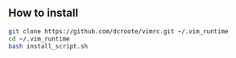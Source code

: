## How to install
```bash
git clone https://github.com/dcroote/vimrc.git ~/.vim_runtime
cd ~/.vim_runtime
bash install_script.sh 
```
